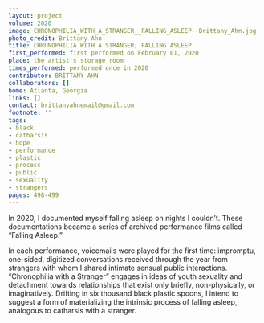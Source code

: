 ```yaml
---
layout: project
volume: 2020
image: CHRONOPHILIA_WITH_A_STRANGER__FALLING_ASLEEP--Brittany_Ahn.jpg
photo_credit: Brittany Ahn
title: CHRONOPHILIA WITH A STRANGER; FALLING ASLEEP
first_performed: first performed on February 01, 2020
place: the artist's storage room
times_performed: performed once in 2020
contributor: BRITTANY AHN
collaborators: []
home: Atlanta, Georgia
links: []
contact: brittanyahnemail@gmail.com
footnote: ''
tags:
- black
- catharsis
- hope
- performance
- plastic
- process
- public
- sexuality
- strangers
pages: 498-499
---
```

In 2020, I documented myself falling asleep on nights I couldn’t. These documentations became a series of archived performance films called “Falling Asleep.”

In each performance, voicemails were played for the first time: impromptu, one-sided, digitized conversations received through the year from strangers with whom I shared intimate sensual public interactions. “Chronophilia with a Stranger” engages in ideas of youth sexuality and detachment towards relationships that exist only briefly, non-physically, or imaginatively. Drifting in six thousand black plastic spoons, I intend to suggest a form of materializing the intrinsic process of falling asleep, analogous to catharsis with a stranger.